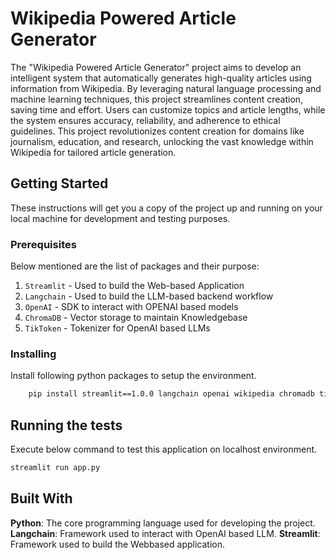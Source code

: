 # Wikipedia Powered Article Generator

The "Wikipedia Powered Article Generator" project aims to develop an intelligent system that automatically generates high-quality articles using information from Wikipedia. By leveraging natural language processing and machine learning techniques, this project streamlines content creation, saving time and effort. Users can customize topics and article lengths, while the system ensures accuracy, reliability, and adherence to ethical guidelines. This project revolutionizes content creation for domains like journalism, education, and research, unlocking the vast knowledge within Wikipedia for tailored article generation.

## Getting Started

These instructions will get you a copy of the project up and running on your local machine for development and testing purposes.

### Prerequisites

Below mentioned are the list of packages and their purpose:

1. `Streamlit` - Used to build the Web-based Application
2. `Langchain` - Used to build the LLM-based backend workflow
3. `OpenAI` - SDK to interact with OPENAI based models
4. `ChromaDB` - Vector storage to maintain Knowledgebase
5. `TikToken` - Tokenizer for OpenAI based LLMs

### Installing

Install following python packages to setup the environment.

```bash
    pip install streamlit==1.0.0 langchain openai wikipedia chromadb tiktoken
```

## Running the tests

Execute below command to test this application on localhost environment.

```bash
streamlit run app.py
```

## Built With

**Python**: The core programming language used for developing the project.
**Langchain**: Framework used to interact with OpenAI based LLM.
**Streamlit**: Framework used to build the Webbased application.
